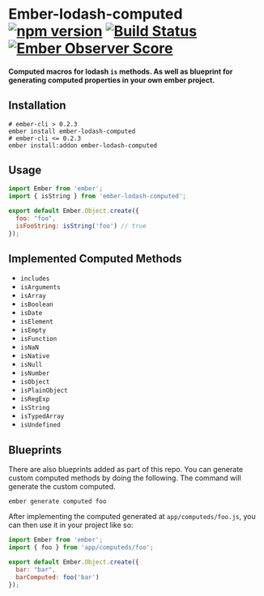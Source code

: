 # Ember-lodash-computed [![npm version](https://badge.fury.io/js/ember-lodash-computed.svg)](https://badge.fury.io/js/ember-lodash-computed) [![Build Status](https://travis-ci.org/rjhilgefort/ember-lodash-computed.svg?branch=master)](https://travis-ci.org/rjhilgefort/ember-lodash-computed) [![Ember Observer Score](https://emberobserver.com/badges/ember-lodash-computed.svg)](https://emberobserver.com/addons/ember-lodash-computed)

#### Computed macros for lodash `is` methods. As well as blueprint for generating computed properties in your own ember project.

## Installation

```shell
# ember-cli > 0.2.3
ember install ember-lodash-computed
# ember-cli <= 0.2.3
ember install:addon ember-lodash-computed
```

## Usage

```javascript
import Ember from 'ember';
import { isString } from 'ember-lodash-computed';

export default Ember.Object.create({
  foo: "foo",
  isFooString: isString('foo') // true
});
```

## Implemented Computed Methods

- `includes`
- `isArguments`
- `isArray`
- `isBoolean`
- `isDate`
- `isElement`
- `isEmpty`
- `isFunction`
- `isNaN`
- `isNative`
- `isNull`
- `isNumber`
- `isObject`
- `isPlainObject`
- `isRegExp`
- `isString`
- `isTypedArray`
- `isUndefined`

## Blueprints

There are also blueprints added as part of this repo. You can generate custom computed methods by doing the following. The command will generate the custom computed.

```shell
ember generate computed foo
```

After implementing the computed generated at `app/computeds/foo.js`, you can then use it in your project like so:

```javascript
import Ember from 'ember';
import { foo } from 'app/computeds/foo';

export default Ember.Object.create({
  bar: "bar",
  barComputed: foo('bar')
});
```
